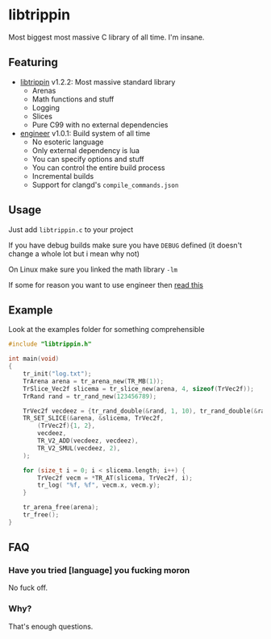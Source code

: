 # libtrippin

Most biggest most massive C library of all time. I'm insane.

## Featuring

- [libtrippin](./libtrippin.h) v1.2.2: Most massive standard library
    - Arenas
    - Math functions and stuff
    - Logging
    - Slices
    - Pure C99 with no external dependencies
- [engineer](./engineerbuild/README.md) v1.0.1: Build system of all time
    - No esoteric language
    - Only external dependency is lua
    - You can specify options and stuff
    - You can control the entire build process
    - Incremental builds
    - Support for clangd's `compile_commands.json`

## Usage

Just add `libtrippin.c` to your project

If you have debug builds make sure you have `DEBUG` defined (it doesn't change a whole lot but i mean why not)

On Linux make sure you linked the math library `-lm`

If some for reason you want to use engineer then [read this](./engineerbuild/README.md)

## Example

Look at the examples folder for something comprehensible

```c
#include "libtrippin.h"

int main(void)
{
    tr_init("log.txt");
    TrArena arena = tr_arena_new(TR_MB(1));
    TrSlice_Vec2f slicema = tr_slice_new(arena, 4, sizeof(TrVec2f));
    TrRand rand = tr_rand_new(123456789);

    TrVec2f vecdeez = {tr_rand_double(&rand, 1, 10), tr_rand_double(&rand, 1, 10)};
    TR_SET_SLICE(&arena, &slicema, TrVec2f,
        (TrVec2f){1, 2},
        vecdeez,
        TR_V2_ADD(vecdeez, vecdeez),
        TR_V2_SMUL(vecdeez, 2),
    );

    for (size_t i = 0; i < slicema.length; i++) {
        TrVec2f vecm = *TR_AT(slicema, TrVec2f, i);
        tr_log( "%f, %f", vecm.x, vecm.y);
    }

    tr_arena_free(arena);
    tr_free();
}
```

## FAQ

### Have you tried \[language] you fucking moron

No fuck off.

### Why?

That's enough questions.
